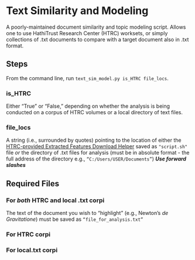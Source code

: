 # Text Similarity and Modeling
A poorly-maintained document similarity and topic modeling script. Allows one to use HathiTrust Research Center (HTRC) worksets, or simply collections of .txt documents to compare with a target document also in .txt format.

## Steps
From the command line, run `text_sim_model.py is_HTRC file_locs`.
### is_HTRC
Either “True” or “False,” depending on whether the analysis is being conducted on a corpus of HTRC volumes or a local directory of text files.
### file_locs
A string (i.e., surrounded by quotes) pointing to the location of either the [HTRC-provided Extracted Features Download Helper](https://analytics.hathitrust.org/algorithms) saved as `"script.sh"` file _or_ the directory of .txt files for analysis (must be in absolute format - the full address of the directory e.g., `“C:/Users/USER/Documents”`)
***Use forward slashes***

## Required Files
### For _both_ HTRC and local .txt corpi
The text of the document you wish to “highlight” (e.g., Newton’s _de Gravitatione_) must be saved as `“file_for_analysis.txt”`
### For HTRC corpi
### For local.txt corpi
